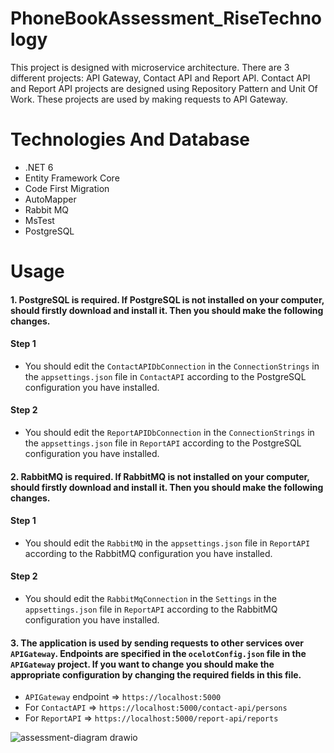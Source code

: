 # PhoneBookAssessment_RiseTechnology

This project is designed with microservice architecture. There are 3 different projects: API Gateway, Contact API and Report API. Contact API and Report API projects are designed using Repository Pattern and Unit Of Work. These projects are used by making requests to API Gateway.

# Technologies And Database

- .NET 6
- Entity Framework Core
- Code First Migration
- AutoMapper
- Rabbit MQ
- MsTest
- PostgreSQL

# Usage
#### 1. PostgreSQL is required. If PostgreSQL is not installed on your computer, should firstly download and install it. Then you should make the following changes.

#### Step 1 
 - You should edit the `ContactAPIDbConnection` in the `ConnectionStrings` in the `appsettings.json` file in `ContactAPI` according to the PostgreSQL configuration you have installed.

#### Step 2 
 - You should edit the `ReportAPIDbConnection` in the `ConnectionStrings` in the `appsettings.json` file in `ReportAPI` according to the PostgreSQL configuration you have installed. 
 
 

#### 2. RabbitMQ is required. If RabbitMQ is not installed on your computer, should firstly download and install it. Then you should make the following changes.

#### Step 1 
 - You should edit the `RabbitMQ` in the `appsettings.json` file in `ReportAPI` according to the RabbitMQ configuration you have installed.

#### Step 2 
 - You should edit the `RabbitMqConnection` in the `Settings` in the `appsettings.json` file in `ReportAPI` according to the RabbitMQ configuration you have installed.



#### 3. The application is used by sending requests to other services over `APIGateway`. Endpoints are specified in the `ocelotConfig.json` file in the `APIGateway` project. If you want to change you should make the appropriate configuration by changing the required fields in this file.
- `APIGateway` endpoint => `https://localhost:5000`
- For `ContactAPI` => `https://localhost:5000/contact-api/persons`
- For `ReportAPI` => `https://localhost:5000/report-api/reports`

![assessment-diagram drawio](https://user-images.githubusercontent.com/26311692/173963343-10f86f73-4ae8-447b-b044-cc79e2125749.png)


